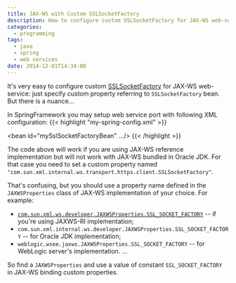 ```yaml
---
title: JAX-WS with Custom SSLSocketFactory
description: How to configure custom SSLSocketFactory for JAX-WS web-service in Spring Framework
categories:
  - programming
tags:
  - java
  - spring
  - web services
date: 2014-12-01T14:34:00
---
```

It's very easy to configure custom [SSLSocketFactory](https://docs.oracle.com/javase/8/docs/api/javax/net/ssl/SSLSocketFactory.html) for JAX-WS web-service: just specify custom property referring to `SSLSocketFactory` bean.
But there is a nuance...
<!-- more -->
In SpringFramework you may setup web service port with following XML configuration:
{{< highlight "my-spring-config.xml" >}}
<bean id="myPort" class="org.springframework.remoting.jaxws.JaxWsPortProxyFactoryBean">
    <property name="serviceInterface" value="com.example.ServicePortInterface"/>
    <property name="wsdlDocumentResource" value="classpath:wsdl/MyService.wsdl"/>
    <property name="namespaceUri" value="urn:MyServer"/>
    <property name="serviceName" value="MyServerService"/>
    <property name="endpointAddress" value="${my.service.url}"/>
    <property name="customProperties">
        <map key-type="java.lang.String">
            <entry key="com.sun.xml.ws.transport.https.client.SSLSocketFactory"
                   value-ref="mySslSocketFactoryBean"/>
        </map>
    </property>
</bean>

<!--  My bean implements javax.net.ssl.SSLSocketFactory -->
<bean id="mySslSocketFactoryBean" .../>
{{< /highlight >}}

The code above will work if you are using JAX-WS reference implementation but will not work with JAX-WS bundled in Oracle JDK. For that case you need to set a custom property named `"com.sun.xml.internal.ws.transport.https.client.SSLSocketFactory"`.

That's confusing, but you should use a property name defined in the `JAXWSProperties` class of JAX-WS implementation of your choice. For example:

-  [`com.sun.xml.ws.developer.JAXWSProperties.SSL_SOCKET_FACTORY`](https://jax-ws.java.net/nonav/2.2.8/javadocs/rt/com/sun/xml/ws/developer/JAXWSProperties.html#SSL_SOCKET_FACTORY) -- if you're using JAXWS-RI implementation;
- `com.sun.xml.internal.ws.developer.JAXWSProperties.SSL_SOCKET_FACTORY` -- for Oracle JDK implementation;
- `weblogic.wsee.jaxws.JAXWSProperties.SSL_SOCKET_FACTORY` -- for WebLogic server's implementation.
...

So find a `JAXWSProperties` and use a value of constant `SSL_SOCKET_FACTORY` in JAX-WS binding custom properties.
